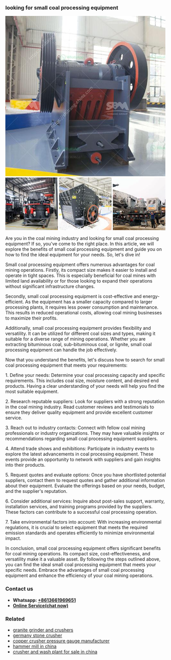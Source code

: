 <h3>looking for small coal processing equipment</h3><img src='1708408302.jpg' alt=''><p>Are you in the coal mining industry and looking for small coal processing equipment? If so, you've come to the right place. In this article, we will explore the benefits of small coal processing equipment and guide you on how to find the ideal equipment for your needs. So, let's dive in!</p><p>Small coal processing equipment offers numerous advantages for coal mining operations. Firstly, its compact size makes it easier to install and operate in tight spaces. This is especially beneficial for coal mines with limited land availability or for those looking to expand their operations without significant infrastructure changes.</p><p>Secondly, small coal processing equipment is cost-effective and energy-efficient. As the equipment has a smaller capacity compared to larger processing plants, it requires less power consumption and maintenance. This results in reduced operational costs, allowing coal mining businesses to maximize their profits.</p><p>Additionally, small coal processing equipment provides flexibility and versatility. It can be utilized for different coal sizes and types, making it suitable for a diverse range of mining operations. Whether you are extracting bituminous coal, sub-bituminous coal, or lignite, small coal processing equipment can handle the job effectively.</p><p>Now that you understand the benefits, let's discuss how to search for small coal processing equipment that meets your requirements:</p><p>1. Define your needs: Determine your coal processing capacity and specific requirements. This includes coal size, moisture content, and desired end products. Having a clear understanding of your needs will help you find the most suitable equipment.</p><p>2. Research reputable suppliers: Look for suppliers with a strong reputation in the coal mining industry. Read customer reviews and testimonials to ensure they deliver quality equipment and provide excellent customer service.</p><p>3. Reach out to industry contacts: Connect with fellow coal mining professionals or industry organizations. They may have valuable insights or recommendations regarding small coal processing equipment suppliers.</p><p>4. Attend trade shows and exhibitions: Participate in industry events to explore the latest advancements in coal processing equipment. These events provide an opportunity to network with suppliers and gain insights into their products.</p><p>5. Request quotes and evaluate options: Once you have shortlisted potential suppliers, contact them to request quotes and gather additional information about their equipment. Evaluate the offerings based on your needs, budget, and the supplier's reputation.</p><p>6. Consider additional services: Inquire about post-sales support, warranty, installation services, and training programs provided by the suppliers. These factors can contribute to a successful coal processing operation.</p><p>7. Take environmental factors into account: With increasing environmental regulations, it is crucial to select equipment that meets the required emission standards and operates efficiently to minimize environmental impact.</p><p>In conclusion, small coal processing equipment offers significant benefits for coal mining operations. Its compact size, cost-effectiveness, and versatility make it a valuable asset. By following the steps outlined above, you can find the ideal small coal processing equipment that meets your specific needs. Embrace the advantages of small coal processing equipment and enhance the efficiency of your coal mining operations.</p><h3>Contact us</h3><ul><li><strong>Whatsapp:&nbsp;<a href="https://wa.me/8613661969651">+8613661969651</a></strong></li><li><a href="https://swt.shibang-china.com/?git&amp;zhl&amp;looking for small coal processing equipment"><strong>Online Service(chat now)</strong></a></li></ul><h3>Related</h3><ul><li><a href='granite grinder and crushers.md'>granite grinder and crushers</a></li><li><a href='germany stone crusher.md'>germany stone crusher</a></li><li><a href='copper crusher pressure gauge manufacturer.md'>copper crusher pressure gauge manufacturer</a></li><li><a href='hammer mill in china.md'>hammer mill in china</a></li><li><a href='crusher and wash plant for sale in china.md'>crusher and wash plant for sale in china</a></li></ul>